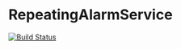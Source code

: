 # RepeatingAlarmService

[![Build Status](https://travis-ci.org/pritamworld/RepeatingAlarmService.svg?branch=master)](https://travis-ci.org/pritamworld/RepeatingAlarmService)

